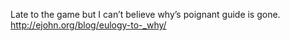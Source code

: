 <!--
id: 167054646
link: http://kevinisom.info/post/167054646/late-to-the-game-but-i-cant-believe-whys
slug: late-to-the-game-but-i-cant-believe-whys
date: Thu Aug 20 2009 16:11:58 GMT+1200 (NZST)
raw: {"blog_name":"kevinisom","id":167054646,"post_url":"http://kevinisom.info/post/167054646/late-to-the-game-but-i-cant-believe-whys","slug":"late-to-the-game-but-i-cant-believe-whys","type":"text","date":"2009-08-20 04:11:58 GMT","timestamp":1250741518,"state":"published","format":"html","reblog_key":"fP9LsSEa","tags":[],"short_url":"http://tmblr.co/Zw68Yy9zGqs","highlighted":[],"feed_item":"http://twitter.com/kev_nz/statuses/3420002754","from_feed_id":"650289","note_count":0,"title":null,"body":"<p>Late to the game but I can&#8217;t believe why&#8217;s poignant guide is gone. <a href=\"http://ejohn.org/blog/eulogy-to-_why/\" target=\"_blank\">http://ejohn.org/blog/eulogy-to-_why/</a></p>"}
publish: 2009-08-020
tags: 
title: null
-->


Late to the game but I can’t believe why’s poignant guide is gone.
<http://ejohn.org/blog/eulogy-to-_why/>


